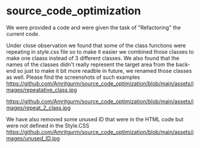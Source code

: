 # source_code_optimization

We were provided a code and were given the task of "Refactoring" the current code. 

Under close observation we found that some of the class functions were repeating in style.css 
file so to make it easier we combined those classes to make one claass instead of 3 different classes.
We also found that the names of the classes didn't really represent the target area from the back-end 
so just to make it bit more readble in future, we renamed those classes as well. 
Please find the screenshots of such examples
https://github.com/Amritgurm/source_code_optimization/blob/main/assets/images/repeatative_class.jpg

https://github.com/Amritgurm/source_code_optimization/blob/main/assets/images/repeat_2_class.jpg


We have also removed some unused ID that were in the HTML code but were not defined in the Style.CSS
https://github.com/Amritgurm/source_code_optimization/blob/main/assets/images/unused_ID.jpg
